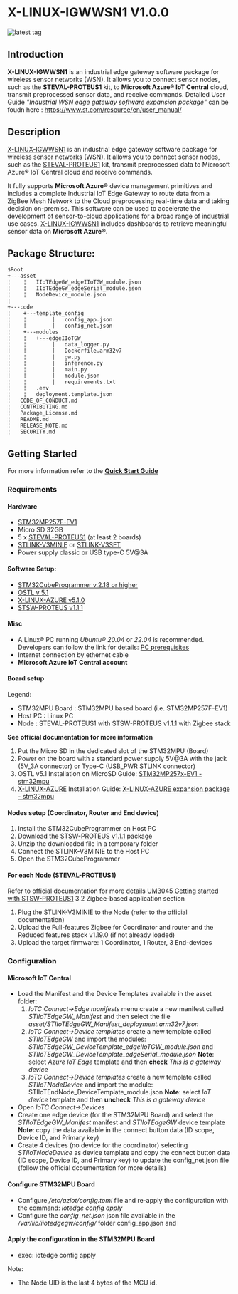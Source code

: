 # X-LINUX-IGWWSN1 V1.0.0

![latest tag](https://img.shields.io/github/v/tag/STMicroelectronics/x-linux-igwwsn1.svg?color=brightgreen)

## Introduction
**X-LINUX-IGWWSN1** is an industrial edge gateway software package for wireless sensor networks (WSN). It allows you to connect sensor nodes, such as the **STEVAL-PROTEUS1** kit, to **Microsoft Azure® IoT Central** cloud, transmit
preprocessed sensor data, and receive commands.
Detailed User Guide _"Industrial WSN edge gateway software expansion package"_ can be foudn here  : https://www.st.com/resource/en/user_manual/


## Description
[X-LINUX-IGWWSN1](https://www.st.com/en/embedded-software/x-linux-igwwsn1.html) is an industrial edge gateway software package for wireless
sensor networks (WSN). It allows you to connect sensor nodes, such as the [STEVAL-PROTEUS1](https://www.st.com/en/evaluation-tools/steval-proteus1.html) kit, transmit preprocessed data to Microsoft Azure® IoT Central cloud and receive commands.

It fully supports **Microsoft Azure®** device management primitives and includes a complete Industrial IoT Edge Gateway to route data from a ZigBee Mesh Network to the Cloud preprocessing real-time data and taking decision on-premise.
This software can be used to accelerate the development of sensor-to-cloud applications for a broad range of industrial use cases.
[X-LINUX-IGWWSN1](https://www.st.com/en/embedded-software/x-linux-igwwsn1.html) includes dashboards to retrieve meaningful sensor data on **Microsoft Azure®**.

## Package Structure:

```
$Root
+---asset
¦    ¦   IIoTEdgeGW_edgeIIoTGW_module.json
¦    ¦   IIoTEdgeGW_edgeSerial_module.json
¦    ¦   NodeDevice_module.json
¦      
+---code
¦    +---template_config
¦    ¦        |   config_app.json
¦    ¦        |   config_net.json
¦    +---modules
¦    ¦   +---edgeIIoTGW
¦    ¦        |   data_logger.py
¦    ¦        |   Dockerfile.arm32v7
¦    ¦        |   gw.py
¦    ¦        |   inference.py
¦    ¦        |   main.py
¦    ¦        |   module.json
¦    ¦        |   requirements.txt
¦    ¦   .env
¦    ¦   deployment.template.json
¦   CODE_OF_CONDUCT.md
¦   CONTRIBUTING.md
¦   Package_License.md
¦   README.md
¦   RELEASE_NOTE.md
¦   SECURITY.md

```   

## Getting Started
For more information refer to the **[Quick Start Guide](https://www.st.com/en/embedded-software/x-linux-igwwsn1.html)**

### Requirements
#### Hardware
- [STM32MP257F-EV1](https://www.st.com/en/evaluation-tools/stm32mp257f-ev1.html)
- Micro SD 32GB 
- 5 x [STEVAL-PROTEUS1](https://www.st.com/en/evaluation-tools/steval-proteus1.html) (at least 2 boards)
- [STLINK-V3MINIE](https://www.st.com/en/development-tools/stlink-v3minie.html) or [STLINK-V3SET](https://www.st.com/en/development-tools/stlink-v3set.html)
- Power supply classic or USB type-C 5V@3A

#### Software Setup:
- [STM32CubeProgrammer v.2.18 or higher](https://www.st.com/en/development-tools/stm32cubeprog.html)
- [OSTL v 5.1](https://www.st.com/en/embedded-software/stm32-mpu-openstlinux-distribution.html)
- [X-LINUX-AZURE v5.1.0](https://www.st.com/en/embedded-software/x-linux-azure.html)
- [STSW-PROTEUS v1.1.1](https://www.st.com/en/embedded-software/stsw-proteus.html) 

#### Misc
- A Linux® PC running _Ubuntu® 20.04_ or _22.04_ is recommended. Developers can follow the link for details: [PC prerequisites](https://wiki.st.com/stm32mpu/wiki/PC_prerequisites)
- Internet connection by ethernet cable
- **Microsoft Azure IoT Central account**

#### Board setup
Legend:
- STM32MPU Board : STM32MPU based board (i.e. STM32MP257F-EV1)
- Host PC : Linux PC
- Node : STEVAL-PROTEUS1 with STSW-PROTEUS v1.1.1 with Zigbee stack

**See official documentation for more information**
1) Put the Micro SD in the dedicated slot of the STM32MPU (Board)
2) Power on the board with a standard power supply 5V@3A with the jack (5V_3A connector) or Type-C (USB_PWR STLINK connector)
3) OSTL v5.1 Installation on MicroSD Guide: [STM32MP257x-EV1 - stm32mpu
](https://wiki.st.com/stm32mpu/wiki/Getting_started/STM32MP2_boards/STM32MP257x-EV1)
4) [X-LINUX-AZURE](https://www.st.com/en/embedded-software/x-linux-azure.html) Installation Guide: [X-LINUX-AZURE expansion package - stm32mpu](https://wiki.st.com/stm32mpu/wiki/X-LINUX-AZURE_expansion_package)

#### Nodes setup (Coordinator, Router and End device)
1) Install the STM32CubeProgrammer on Host PC
2) Download the [STSW-PROTEUS v1.1.1](https://www.st.com/en/embedded-software/stsw-proteus.html) package
3) Unzip the downloaded file in a temporary folder
4) Connect the STLINK-V3MINIE to the Host PC
5) Open the STM32CubeProgrammer 

#### For each Node (STEVAL-PROTEUS1)

Refer to official documentation for more details [UM3045 Getting started with STSW-PROTEUS1](https://www.st.com/resource/en/user_manual/um3045-getting-started-with-the-stswproteus-software-package-for-the-stevalproteus1-industrial-sensor-node-kit-stmicroelectronics.pdf) 3.2 Zigbee-based application section
1) Plug the STLINK-V3MINIE to the Node (refer to the official documentation)
2) Upload the Full-features Zigbee for Coordinator and router and the Reduced features stack v1.19.0 (if not already loaded)
3) Upload the target firmware: 1 Coordinator, 1 Router, 3 End-devices

### Configuration
#### Microsoft IoT Central
- Load the Manifest and the Device Templates available in the asset 
folder:
    1) _IoTC Connect->Edge manifests_ menu create a new manifest called _STIIoTEdgeGW_Manifest_ and then select the file _asset/STIIoTEdgeGW_Manifest_deployment.arm32v7.json_
    2) _IoTC Connect->Device templates_ create a new template called _STIIoTEdgeGW_ and import the modules: _STIIoTEdgeGW_DeviceTemplate_edgeIIoTGW_module.json_ and _STIIoTEdgeGW_DeviceTemplate_edgeSerial_module.json_
    **Note**: select _Azure IoT Edge_ template and then **check** _This is a gateway device_ 
    3) _IoTC Connect->Device templates_ create a new template called _STIIoTNodeDevice_ and import the module: STIIoTEndNode_DeviceTemplate_module.json
    **Note**: select _IoT device_ template and then **uncheck** _This is a gateway device_
- Open _IoTC Connect->Devices_ 
- Create one edge device (for the STM32MPU Board) and select the _STIIoTEdgeGW_Manifest_ manifest and _STIIoTEdgeGW_ device template **Note**: copy the data available in the connect button data (ID scope, Device ID, and Primary key)
- Create 4 devices (no device for the coordinator) selecting _STIIoTNodeDevice_ as device template and copy the connect button data (ID scope, Device ID, and Primary key) to update the config_net.json file
(follow the official dcoumentation for more details)

#### Configure STM32MPU Board
- Configure _/etc/aziot/config.toml_ file and re-apply the configuration with the command: _iotedge config apply_
- Configure the _config_net.json_ json file available in the _/var/lib/iiotedgegw/config/_ folder  config_app.json and 

#### Apply the configuration in the STM32MPU Board
- exec: iotedge config apply

Note: 
- The Node UID is the last 4 bytes of the MCU id.


